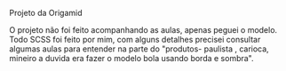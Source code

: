 Projeto da Origamid

O projeto não foi feito acompanhando as aulas, apenas peguei o modelo.
Todo SCSS foi feito por mim, com alguns detalhes precisei consultar algumas aulas para entender na parte do "produtos- paulista , carioca, mineiro a duvida era fazer o modelo bola usando borda e sombra".